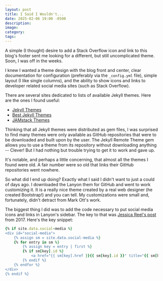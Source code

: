 ```yaml
---
layout: post
title: I Said I Wouldn't...
date: 2025-02-06 19:00 -0500
description:
image:
category:
tags:
---
```

A simple (I thought) desire to add a Stack Overflow icon and link to this blog's footer sent me looking for a different, but still uncomplicated theme. Soon, I was off in the weeks.
<!--more-->
I knew I wanted a theme design with the blog front and center, clear documentation for configuration (preferably via the `_config.yml` file), simple layout (I like single columns), and the ability to show icons and links to developer related social media sites (such as Stack Overflow).

There are several sites dedicated to lists of available Jekyll themes. Here are the ones I found useful:

- [Jekyll Themes](http://jekyllthemes.org/)
- [Best Jekyll Themes](https://www.bestjekyllthemes.com/)
- [JAMstack Themes](https://jamstackthemes.dev/ssg/jekyll/)

Thinking that all Jekyll themes were distributed as gem files, I was surprised to find many themes were only available as GitHub repositories that were to be downloaded and built upon by the user. The Jekyll Remote Theme gem allows you to use a theme from its repository without downloading anything -- Clever! But I had nothing but trouble trying to get it to work and gave up.

It's notable, and perhaps a little concerning, that almost all the themes I found were old. A fair number were so old that links their GitHub repositories went nowhere.

So what did I end up doing? Exactly what I said I didn't want to just a could of days ago. I downloaded the Lanyon them for GitHub and went to work customizing it. It is a really nice theme created by a real web designer (he created Bootstrap!) and you can tell. My customizations were small and, fortunately, didn't detract from Mark Ott's work.

The biggest thing I did was to add the code necessary to put social media icons and links in Lanyon's sidebar. The key to that was [Jessica Reel's post](https://jreel.github.io/social-media-icons-on-jekyll/) from 2017. Here's the key snippet:

```ruby
{% if site.data.social-media %}
<div id="social-media">
    {% assign sm = site.data.social-media %}
    {% for entry in sm %}
        {% assign key = entry | first %}
        {% if sm[key].id %}
            <a href="{{ sm[key].href }}{{ sm[key].id }}" title="{{ sm[key].title }}"><i class="fa {{ sm[key].fa-icon }}"></i></a>
        {% endif %}
    {% endfor %}
</div>
{% endif %}
```

